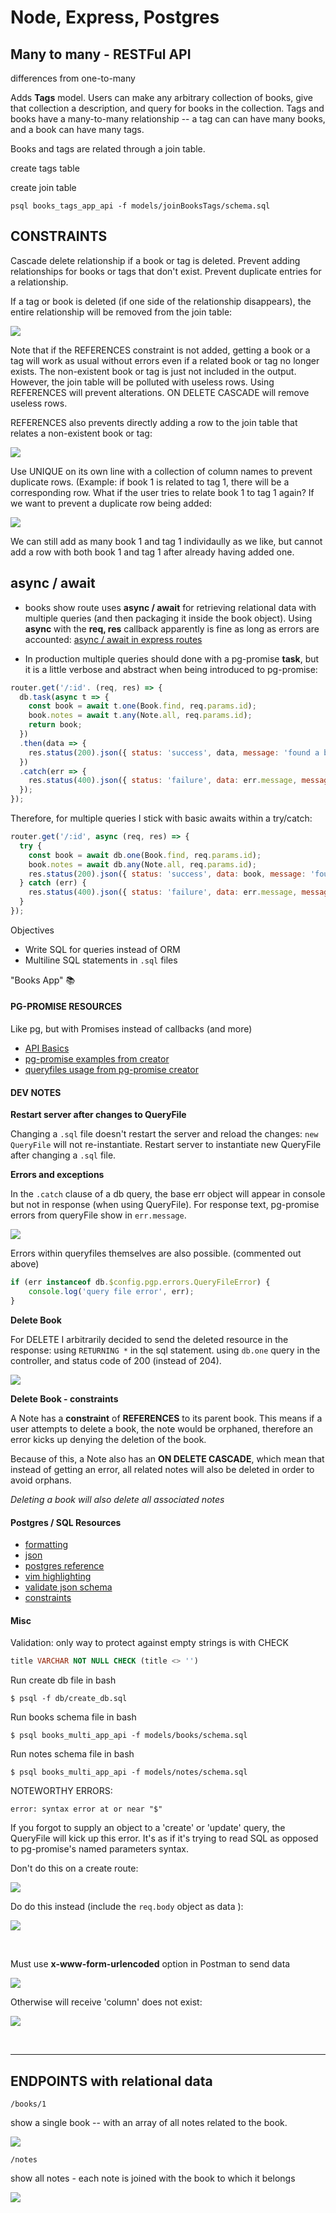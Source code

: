 # Node, Express, Postgres
## Many to many - RESTFul API

differences from one-to-many

Adds **Tags** model. Users can make any arbitrary collection of books, give that collection a description, and query for books in the collection. Tags and books have a many-to-many relationship -- a tag can can have many books, and a book can have many tags.

Books and tags are related through a join table.

create tags table

create join table

```
psql books_tags_app_api -f models/joinBooksTags/schema.sql
```

## CONSTRAINTS

Cascade delete relationship if a book or tag is deleted. Prevent adding relationships for books or tags that don't exist. Prevent duplicate entries for a relationship.

If a tag or book is deleted (if one side of the relationship disappears), the entire relationship will be removed from the join table:

![](https://i.imgur.com/u0SNzPC.png)

Note that if the REFERENCES constraint is not added, getting a book or a tag will work as usual without errors even if a related book or tag no longer exists. The non-existent book or tag is just not included in the output. However, the join table will be polluted with useless rows. Using REFERENCES will prevent alterations. ON DELETE CASCADE will remove useless rows.

REFERENCES also prevents directly adding a row to the join table that relates a non-existent book or tag:

![](https://i.imgur.com/kQKRMqC.png)

Use UNIQUE on its own line with a collection of column names to prevent duplicate rows. (Example: if book 1 is related to tag 1, there will be a corresponding row. What if the user tries to relate book 1 to tag 1 again? If we want to prevent a duplicate row being added:

![](https://i.imgur.com/MHv1ViE.png)

We can still add as many book 1 and tag 1 individaully as we like, but cannot add a row with both book 1 and tag 1 after already having added one.

## async / await

* books show route uses **async / await** for retrieving relational data with multiple queries (and then packaging it inside the book object). Using **async** with the **req, res** callback apparently is fine as long as errors are accounted: [async / await in express routes](https://medium.com/@yamalight/danger-of-using-async-await-in-es7-8006e3eb7efb)

* In production multiple queries should done with a pg-promise **task**, but it is a little verbose and abstract when being introduced to pg-promise:

```javascript
router.get('/:id'. (req, res) => {
  db.task(async t => {
    const book = await t.one(Book.find, req.params.id);
    book.notes = await t.any(Note.all, req.params.id);
    return book;
  })
  .then(data => {
    res.status(200).json({ status: 'success', data, message: 'found a book' });
  })
  .catch(err => {
    res.status(400).json({ status: 'failure', data: err.message, message: 'could not find book' });
  });
});
```

Therefore, for multiple queries I stick with basic awaits within a try/catch:

```javascript
router.get('/:id', async (req, res) => {
  try {
    const book = await db.one(Book.find, req.params.id);
    book.notes = await db.any(Note.all, req.params.id);
    res.status(200).json({ status: 'success', data: book, message: 'found a book' });
  } catch (err) {
    res.status(400).json({ status: 'failure', data: err.message, message: 'could not find book' })
  }
});
```


Objectives

* Write SQL for queries instead of ORM
* Multiline SQL statements in `.sql` files

"Books App" 📚

#### PG-PROMISE RESOURCES

Like pg, but with Promises instead of callbacks (and more)

* [API Basics](http://mherman.org/blog/2016/03/13/designing-a-restful-api-with-node-and-postgres/)
* [pg-promise examples from creator](https://github.com/vitaly-t/pg-promise/wiki/Learn-by-Example)
* [queryfiles usage from pg-promise creator](http://vitaly-t.github.io/pg-promise/QueryFile.html)

#### DEV NOTES

**Restart server after changes to QueryFile**

Changing a `.sql` file doesn't restart the server and reload the changes: `new QueryFile` will not re-instantiate. Restart server to instantiate new QueryFile after changing a `.sql` file.

**Errors and exceptions**

In the `.catch` clause of a db query, the base err object will appear in console but not in response (when using QueryFile). For response text, pg-promise errors from queryFile show in `err.message`.

![](https://i.imgur.com/1xamXbi.png)

Errors within queryfiles themselves are also possible. (commented out above)

```javascript
if (err instanceof db.$config.pgp.errors.QueryFileError) {             
	console.log('query file error', err);                                
}                                                                      
```

**Delete Book**

For DELETE I arbitrarily decided to send the deleted resource in the response: using `RETURNING *` in the sql statement. using `db.one` query in the controller, and status code of 200 (instead of 204).

![](https://i.imgur.com/t2c5RCG.png)

**Delete Book - constraints**

A Note has a **constraint** of **REFERENCES** to its parent book. This means if a user attempts to delete a book, the note would be orphaned, therefore an error kicks up denying the deletion of the book.

Because of this, a Note also has an **ON DELETE CASCADE**, which mean that instead of getting an error, all related notes will also be deleted in order to avoid orphans.

_Deleting a book will also delete all associated notes_

#### Postgres / SQL Resources

* [formatting](http://www.sqlstyle.guide/)
* [json](http://www.postgresqltutorial.com/postgresql-json/)
* [postgres reference](http://www.postgresqltutorial.com/)
* [vim highlighting](https://github.com/exu/pgsql.vim)
* [validate json schema](https://github.com/gavinwahl/postgres-json-schema)
* [constraints](https://www.postgresql.org/docs/9.2/static/ddl-constraints.html)


#### Misc

Validation: only way to protect against empty strings is with CHECK

```sql
title VARCHAR NOT NULL CHECK (title <> '')
```



Run create db file in bash

```
$ psql -f db/create_db.sql
```

Run books schema file in bash

```
$ psql books_multi_app_api -f models/books/schema.sql
```

Run notes schema file in bash

```
$ psql books_multi_app_api -f models/notes/schema.sql
```


NOTEWORTHY ERRORS:

```
error: syntax error at or near "$"
```

If you forgot to supply an object to a 'create' or 'update' query, the QueryFile will kick up this error. It's as if it's trying to read SQL as opposed to pg-promise's named parameters syntax.

Don't do this on a create route:

![](https://i.imgur.com/H8bNGUU.png)

Do do this instead  (include the `req.body` object as data ):

![](https://i.imgur.com/vleQVbc.png)


<br>

Must use **x-www-form-urlencoded** option in Postman to send data

![](https://i.imgur.com/Mksv6jQ.png)

Otherwise will receive 'column' does not exist:

![](https://i.imgur.com/tv7owCJ.png)

<br>
<hr>

## ENDPOINTS with relational data

`/books/1`

show a single book -- with an array of all notes related to the book.

![](https://i.imgur.com/BZaWqfg.png)

`/notes`

show all notes - each note is joined with the book to which it belongs

![](https://i.imgur.com/C0CFXmZ.png)


